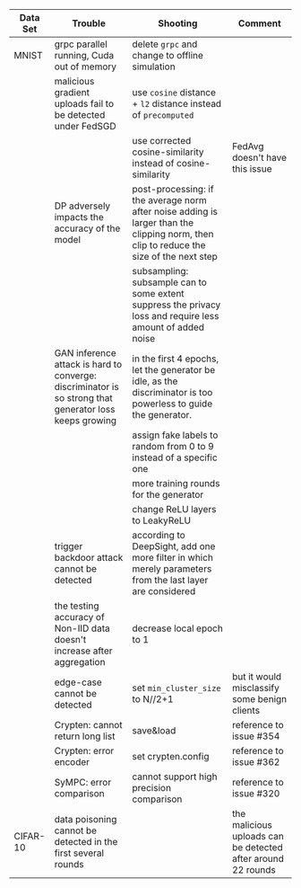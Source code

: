 | **Data Set** | **Trouble**                                                                                            | **Shooting**                                                                                                                       | **Comment**                                                 |
|--------------|--------------------------------------------------------------------------------------------------------|------------------------------------------------------------------------------------------------------------------------------------|-------------------------------------------------------------|
| MNIST        | grpc parallel running, Cuda out of memory                                                              | delete `grpc` and change to offline simulation                                                                                     |                                                             |
|              | malicious gradient uploads fail to be detected under FedSGD                                            | use `cosine` distance + `l2` distance instead of `precomputed`                                                                     |                                                             |
|              |                                                                                                        | use corrected cosine-similarity instead of cosine-similarity                                                                      | FedAvg doesn't have this issue                              |
|              | DP adversely impacts the accuracy of the model                                                         | post-processing: if the average norm after noise adding is larger than the clipping norm, then clip to reduce the size of the next step |                                                             |
|              |                                                                                                        | subsampling: subsample can to some extent suppress the privacy loss and require less amount of added noise                         |                                                             |
|              | GAN inference attack is hard to converge: discriminator is so strong that generator loss keeps growing | in the first 4 epochs, let the generator be idle, as the discriminator is too powerless to guide the generator.                        |                                                             |
|              |                                                                                                        | assign fake labels to random from 0 to 9 instead of a specific one                                                                 |                                                             |
|              |                                                                                                        | more training rounds for the generator                                                                                             |                                                             |
|              |                                                                                                        | change ReLU layers to LeakyReLU                                                                                                    |                                                             |
|              | trigger backdoor attack cannot be detected                                                             | according to DeepSight, add one more filter in which merely parameters from the last layer are considered                          |                                                             |
|              | the testing accuracy of Non-IID data doesn't increase after aggregation                                                                          | decrease local epoch to 1                                                                                                          |                                                             |
|              | edge-case cannot be detected                                                                           | set `min_cluster_size` to N//2+1                                                                                                   | but it would misclassify some benign clients                 |
|              | Crypten: cannot return long list                                                                       | save\&load                                                                                                                         | reference to issue #354                                     |
|              | Crypten: error encoder                                                                                 | set crypten.config                                                                                                                 | reference to issue #362                                      |
|              | SyMPC: error comparison                                                                                | cannot support high precision comparison                                                                                           | reference to issue #320                                     |
| CIFAR-10     | data poisoning cannot be detected in the first several rounds                                          |                                                                                                                                    | the malicious uploads can be detected after around 22 rounds |
